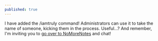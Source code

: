 ```yaml
---
published: true
---
```

I have added the /iamtruly command! Administrators can use it to take the name of someone, kicking them in the process. Useful...? And remember, I'm inviting you to [go over to NoMoreNotes](https://nomorenotes.herokuapp.com/chat/) and chat!
